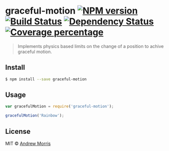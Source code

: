 # graceful-motion [![NPM version][npm-image]][npm-url] [![Build Status][travis-image]][travis-url] [![Dependency Status][daviddm-image]][daviddm-url] [![Coverage percentage][coveralls-image]][coveralls-url]
> Implements physics based limits on the change of a position to achive graceful motion.


## Install

```sh
$ npm install --save graceful-motion
```


## Usage

```js
var gracefulMotion = require('graceful-motion');

gracefulMotion('Rainbow');
```

## License

MIT © [Andrew Morris](https://andrewmorris.io/)


[npm-image]: https://badge.fury.io/js/graceful-motion.svg
[npm-url]: https://npmjs.org/package/graceful-motion
[travis-image]: https://travis-ci.org/voltrevo/graceful-motion.svg?branch=master
[travis-url]: https://travis-ci.org/voltrevo/graceful-motion
[daviddm-image]: https://david-dm.org/voltrevo/graceful-motion.svg?theme=shields.io
[daviddm-url]: https://david-dm.org/voltrevo/graceful-motion
[coveralls-image]: https://coveralls.io/repos/voltrevo/graceful-motion/badge.svg
[coveralls-url]: https://coveralls.io/r/voltrevo/graceful-motion
